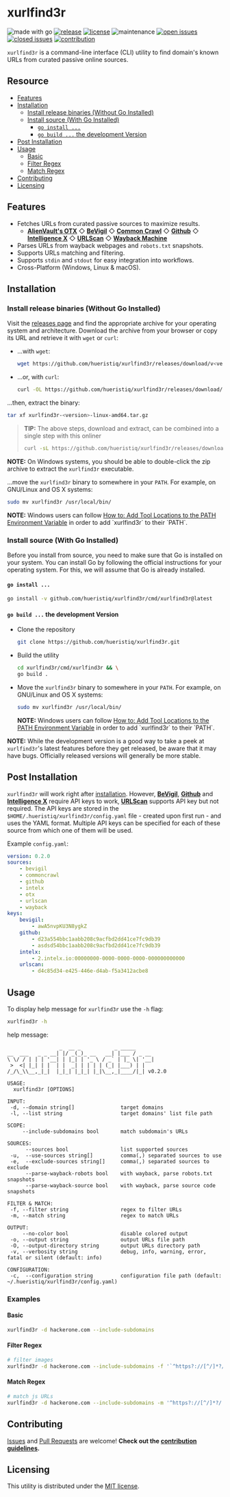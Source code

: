 # xurlfind3r

![made with go](https://img.shields.io/badge/made%20with-Go-0000FF.svg) [![release](https://img.shields.io/github/release/hueristiq/xurlfind3r?style=flat&color=0000FF)](https://github.com/hueristiq/xurlfind3r/releases) [![license](https://img.shields.io/badge/license-MIT-gray.svg?color=0000FF)](https://github.com/hueristiq/xurlfind3r/blob/master/LICENSE) ![maintenance](https://img.shields.io/badge/maintained%3F-yes-0000FF.svg) [![open issues](https://img.shields.io/github/issues-raw/hueristiq/xurlfind3r.svg?style=flat&color=0000FF)](https://github.com/hueristiq/xurlfind3r/issues?q=is:issue+is:open) [![closed issues](https://img.shields.io/github/issues-closed-raw/hueristiq/xurlfind3r.svg?style=flat&color=0000FF)](https://github.com/hueristiq/xurlfind3r/issues?q=is:issue+is:closed) [![contribution](https://img.shields.io/badge/contributions-welcome-0000FF.svg)](https://github.com/hueristiq/xurlfind3r/blob/master/CONTRIBUTING.md)

`xurlfind3r` is a command-line interface (CLI) utility to find domain's known URLs from curated passive online sources.

## Resource

* [Features](#features)
* [Installation](#installation)
	* [Install release binaries (Without Go Installed)](#install-release-binaries-without-go-installed)
	* [Install source (With Go Installed)](#install-source-with-go-installed)
		* [`go install ...`](#go-install)
		* [`go build ...` the development Version](#go-build--the-development-version)
* [Post Installation](#post-installation)
* [Usage](#usage)
	* [Basic](#basic)
	* [Filter Regex](#filter-regex)
	* [Match Regex](#match-regex)
* [Contributing](#contributing)
* [Licensing](#licensing)

## Features

* Fetches URLs from curated passive sources to maximize results.
	* **[AlienVault's OTX](https://otx.alienvault.com/)** ◇ **[BeVigil](https://bevigil.com)** ◇ **[Common Crawl](https://commoncrawl.org/)** ◇ **[Github](https://github.com)** ◇ **[Intelligence X](https://intelx.io)** ◇ **[URLScan](https://urlscan.io/)** ◇ **[Wayback Machine](https://archive.org/web/)**
* Parses URLs from wayback webpages and `robots.txt` snapshots.
* Supports URLs matching and filtering.
* Supports `stdin` and `stdout` for easy integration into workflows.
* Cross-Platform (Windows, Linux & macOS).

## Installation

### Install release binaries (Without Go Installed)

Visit the [releases page](https://github.com/hueristiq/xurlfind3r/releases) and find the appropriate archive for your operating system and architecture. Download the archive from your browser or copy its URL and retrieve it with `wget` or `curl`:

* ...with `wget`:

	```bash
	wget https://github.com/hueristiq/xurlfind3r/releases/download/v<version>/xurlfind3r-<version>-linux-amd64.tar.gz
	```

* ...or, with `curl`:

	```bash
	curl -OL https://github.com/hueristiq/xurlfind3r/releases/download/v<version>/xurlfind3r-<version>-linux-amd64.tar.gz
	```

...then, extract the binary:

```bash
tar xf xurlfind3r-<version>-linux-amd64.tar.gz
```

> **TIP:** The above steps, download and extract, can be combined into a single step with this onliner
> 
> ```bash
> curl -sL https://github.com/hueristiq/xurlfind3r/releases/download/v<version>/xurlfind3r-<version>-linux-amd64.tar.gz | tar -xzv
> ```

**NOTE:** On Windows systems, you should be able to double-click the zip archive to extract the `xurlfind3r` executable.

...move the `xurlfind3r` binary to somewhere in your `PATH`. For example, on GNU/Linux and OS X systems:

```bash
sudo mv xurlfind3r /usr/local/bin/
```

**NOTE:** Windows users can follow [How to: Add Tool Locations to the PATH Environment Variable](https://msdn.microsoft.com/en-us/library/office/ee537574(v=office.14).aspx) in order to add `xurlfind3r` to their `PATH`.

### Install source (With Go Installed)

Before you install from source, you need to make sure that Go is installed on your system. You can install Go by following the official instructions for your operating system. For this, we will assume that Go is already installed.

#### `go install ...`

```bash
go install -v github.com/hueristiq/xurlfind3r/cmd/xurlfind3r@latest
```

#### `go build ...` the development Version

* Clone the repository

	```bash
	git clone https://github.com/hueristiq/xurlfind3r.git 
	```

* Build the utility

	```bash
	cd xurlfind3r/cmd/xurlfind3r && \
	go build .
	```

* Move the `xurlfind3r` binary to somewhere in your `PATH`. For example, on GNU/Linux and OS X systems:

	```bash
	sudo mv xurlfind3r /usr/local/bin/
	```

	**NOTE:** Windows users can follow [How to: Add Tool Locations to the PATH Environment Variable](https://msdn.microsoft.com/en-us/library/office/ee537574(v=office.14).aspx) in order to add `xurlfind3r` to their `PATH`.


**NOTE:** While the development version is a good way to take a peek at `xurlfind3r`'s latest features before they get released, be aware that it may have bugs. Officially released versions will generally be more stable.

## Post Installation

`xurlfind3r` will work right after [installation](#installation). However, **[BeVigil](https://bevigil.com)**, **[Github](https://github.com)** and **[Intelligence X](https://intelx.io)** require API keys to work, **[URLScan](https://urlscan.io)** supports API key but not required. The API keys are stored in the `$HOME/.hueristiq/xurlfind3r/config.yaml` file - created upon first run - and uses the YAML format. Multiple API keys can be specified for each of these source from which one of them will be used.

Example `config.yaml`:

```yaml
version: 0.2.0
sources:
    - bevigil
    - commoncrawl
    - github
    - intelx
    - otx
    - urlscan
    - wayback
keys:
    bevigil:
        - awA5nvpKU3N8ygkZ
    github:
        - d23a554bbc1aabb208c9acfbd2dd41ce7fc9db39
        - asdsd54bbc1aabb208c9acfbd2dd41ce7fc9db39
    intelx:
        - 2.intelx.io:00000000-0000-0000-0000-000000000000
    urlscan:
        - d4c85d34-e425-446e-d4ab-f5a3412acbe8
```

## Usage

To display help message for `xurlfind3r` use the `-h` flag:

```bash
xurlfind3r -h
```

help message:

```
                 _  __ _           _ _____      
__  ___   _ _ __| |/ _(_)_ __   __| |___ / _ __ 
\ \/ / | | | '__| | |_| | '_ \ / _` | |_ \| '__|
 >  <| |_| | |  | |  _| | | | | (_| |___) | |
/_/\_\\__,_|_|  |_|_| |_|_| |_|\__,_|____/|_| v0.2.0

USAGE:
  xurlfind3r [OPTIONS]

INPUT:
 -d, --domain string[]               target domains
 -l, --list string                   target domains' list file path

SCOPE:
     --include-subdomains bool       match subdomain's URLs

SOURCES:
      --sources bool                 list supported sources
 -u,  --use-sources string[]         comma(,) separated sources to use
 -e,  --exclude-sources string[]     comma(,) separated sources to exclude
      --parse-wayback-robots bool    with wayback, parse robots.txt snapshots
      --parse-wayback-source bool    with wayback, parse source code snapshots

FILTER & MATCH:
 -f, --filter string                 regex to filter URLs
 -m, --match string                  regex to match URLs

OUTPUT:
     --no-color bool                 disable colored output
 -o, --output string                 output URLs file path
 -O, --output-directory string       output URLs directory path
 -v, --verbosity string              debug, info, warning, error, fatal or silent (default: info)

CONFIGURATION:
 -c,  --configuration string         configuration file path (default: ~/.hueristiq/xurlfind3r/config.yaml)
```

### Examples

#### Basic

```bash
xurlfind3r -d hackerone.com --include-subdomains
```

#### Filter Regex

```bash
# filter images
xurlfind3r -d hackerone.com --include-subdomains -f '`^https?://[^/]*?/.*\.(jpg|jpeg|png|gif|bmp)(\?[^\s]*)?$`'
```

#### Match Regex

```bash
# match js URLs
xurlfind3r -d hackerone.com --include-subdomains -m '^https?://[^/]*?/.*\.js(\?[^\s]*)?$'
```

## Contributing

[Issues](https://github.com/hueristiq/xurlfind3r/issues) and [Pull Requests](https://github.com/hueristiq/xurlfind3r/pulls) are welcome! **Check out the [contribution guidelines](https://github.com/hueristiq/xurlfind3r/blob/master/CONTRIBUTING.md).**

## Licensing

This utility is distributed under the [MIT license](https://github.com/hueristiq/xurlfind3r/blob/master/LICENSE).